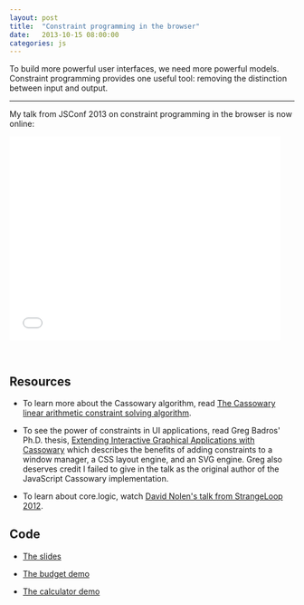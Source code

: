 ```yaml
---
layout: post
title:  "Constraint programming in the browser"
date:   2013-10-15 08:00:00
categories: js
---
```


<p class="abstract">To build more powerful user interfaces, we need more powerful models.
Constraint programming provides one useful tool: removing the distinction between input
and output.</p>

<hr>

My talk from JSConf 2013 on constraint programming in the browser is now online:

<iframe width="480" height="360" src="//www.youtube-nocookie.com/embed/72sWgwaAoyk?rel=0" frameborder="0" allowfullscreen="allowfullscreen" style="margin-bottom:30px">&nbsp;</iframe>



## Resources

- To learn more about the Cassowary algorithm, read [The Cassowary linear arithmetic constraint solving algorithm](http://www.cs.washington.edu/research/constraints/solvers/cassowary-tochi.pdf).

- To see the power of constraints in UI applications, read Greg Badros' Ph.D. thesis, [Extending Interactive Graphical Applications with Cassowary](http://www.badros.com/greg/papers/gjbadros-dissertation.pdf) which describes the benefits of adding constraints to a window manager, a CSS layout engine, and an SVG engine. Greg also deserves credit I failed to give in the talk as the original author of the JavaScript Cassowary implementation.

- To learn about core.logic, watch [David Nolen's talk from StrangeLoop 2012](http://www.youtube.com/watch?v=A7de6pC-tnU).


## Code

- [The slides](https://github.com/asolove/jsconf-2013-slides)

- [The budget demo](https://github.com/asolove/scrubbing-budget)

- [The calculator demo](https://github.com/asolove/scrubbing-linear-calculator)

